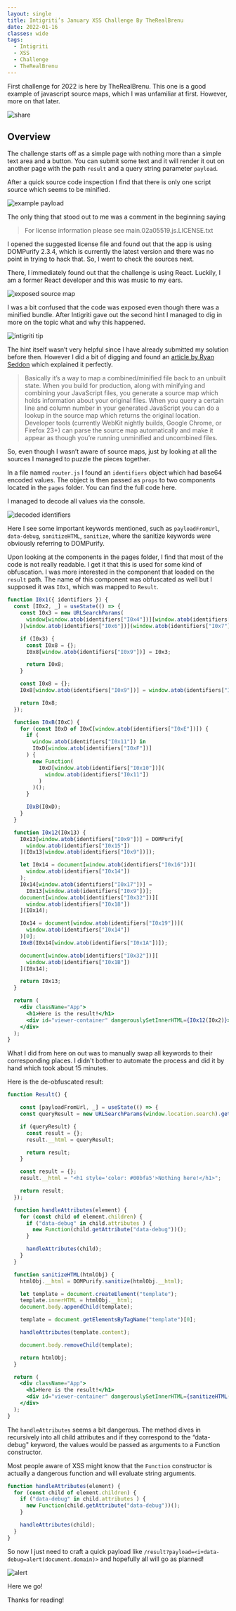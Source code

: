 ```yaml
---
layout: single
title: Intigriti’s January XSS Challenge By TheRealBrenu
date: 2022-01-16
classes: wide
tags:
  - Intigriti
  - XSS
  - Challenge
  - TheRealBrenu
---
```


First challenge for 2022 is here by TheRealBrenu. This one is a good example of javascript source maps, which I was unfamiliar at first. However, more on that later.

![share](/assets/images/intigriti/2022/01/share.jpg)

## Overview
The challenge starts off as a simple page with nothing more than a simple text area and a button. You can submit some text and it will render it out on another page with the path `result` and a query string parameter `payload`.

After a quick source code inspection I find that there is only one script source which seems to be minified.

![example payload](/assets/images/intigriti/2022/01/example-payload.png)

The only thing that stood out to me was a comment in the beginning saying

> For license information please see main.02a05519.js.LICENSE.txt

I opened the suggested license file and found out that the app is using DOMPurify 2.3.4, which is currently the latest version and there was no point in trying to hack that. So, I went to check the sources next.

There, I immediately found out that the challenge is using React. Luckily, I am a former React developer and this was music to my ears.

![exposed source map](/assets/images/intigriti/2022/01/exposed-source-map.png)

I was a bit confused that the code was exposed even though there was a minified bundle. After Intigriti gave out the second hint I managed to dig in more on the topic what and why this happened.

![intigriti tip](/assets/images/intigriti/2022/01/intigriti-tip.png)

The hint itself wasn’t very helpful since I have already submitted my solution before then. However I did a bit of digging and found an [article by Ryan Seddon](https://developer.chrome.com/blog/sourcemaps/) which explained it perfectly.

> Basically it’s a way to map a combined/minified file back to an unbuilt state. When you build for production, along with minifying and combining your JavaScript files, you generate a source map which holds information about your original files. When you query a certain line and column number in your generated JavaScript you can do a lookup in the source map which returns the original location. Developer tools (currently WebKit nightly builds, Google Chrome, or Firefox 23+) can parse the source map automatically and make it appear as though you’re running unminified and uncombined files.

So, even though I wasn’t aware of source maps, just by looking at all the sources I managed to puzzle the pieces together.

In a file named `router.js` I found an `identifiers` object which had base64 encoded values. The object is then passed as `props` to two components located in the `pages` folder. You can find the full code here.

I managed to decode all values via the console.

![decoded identifiers](/assets/images/intigriti/2022/01/decoded-identifiers.png)

Here I see some important keywords mentioned, such as `payloadFromUrl`, `data-debug`, `sanitizeHTML`, `sanitize`, where the sanitize keywords were obviously referring to DOMPurify.

Upon looking at the components in the pages folder, I find that most of the code is not really readable. I get it that this is used for some kind of obfuscation. I was more interested in the component that loaded on the `result` path. The name of this component was obfuscated as well but I supposed it was `I0x1`, which was mapped to `Result`.

```jsx
function I0x1({ identifiers }) {
  const [I0x2, _] = useState(() => {
    const I0x3 = new URLSearchParams(
      window[window.atob(identifiers["I0x4"])][window.atob(identifiers["I0x5"])]
    )[window.atob(identifiers["I0x6"])](window.atob(identifiers["I0x7"]));

    if (I0x3) {
      const I0x8 = {};
      I0x8[window.atob(identifiers["I0x9"])] = I0x3;

      return I0x8;
    }

    const I0x8 = {};
    I0x8[window.atob(identifiers["I0x9"])] = window.atob(identifiers["I0xA"]);

    return I0x8;
  });

  function I0xB(I0xC) {
    for (const I0xD of I0xC[window.atob(identifiers["I0xE"])]) {
      if (
        window.atob(identifiers["I0x11"]) in
        I0xD[window.atob(identifiers["I0xF"])]
      ) {
        new Function(
          I0xD[window.atob(identifiers["I0x10"])](
            window.atob(identifiers["I0x11"])
          )
        )();
      }

      I0xB(I0xD);
    }
  }

  function I0x12(I0x13) {
    I0x13[window.atob(identifiers["I0x9"])] = DOMPurify[
      window.atob(identifiers["I0x15"])
    ](I0x13[window.atob(identifiers["I0x9"])]);

    let I0x14 = document[window.atob(identifiers["I0x16"])](
      window.atob(identifiers["I0x14"])
    );
    I0x14[window.atob(identifiers["I0x17"])] =
      I0x13[window.atob(identifiers["I0x9"])];
    document[window.atob(identifiers["I0x32"])][
      window.atob(identifiers["I0x18"])
    ](I0x14);

    I0x14 = document[window.atob(identifiers["I0x19"])](
      window.atob(identifiers["I0x14"])
    )[0];
    I0xB(I0x14[window.atob(identifiers["I0x1A"])]);

    document[window.atob(identifiers["I0x32"])][
      window.atob(identifiers["I0x1B"])
    ](I0x14);

    return I0x13;
  }

  return (
    <div className="App">
      <h1>Here is the result!</h1>
      <div id="viewer-container" dangerouslySetInnerHTML={I0x12(I0x2)}></div>
    </div>
  );
}
```

What I did from here on out was to manually swap all keywords to their corresponding places. I didn't bother to automate the process and did it by hand which took about 15 minutes.

Here is the de-obfuscated result:

```jsx
function Result() {

    const [payloadFromUrl, _] = useState(() => {
    const queryResult = new URLSearchParams(window.location.search).get("payload");

    if (queryResult) {
      const result = {};
      result.__html = queryResult;

      return result;
    }

    const result = {};
    result.__html = "<h1 style='color: #00bfa5'>Nothing here!</h1>";

    return result;
  });

  function handleAttributes(element) {
    for (const child of element.children) {
      if ("data-debug" in child.attributes ) {
        new Function(child.getAttribute("data-debug"))();
      }

      handleAttributes(child);
    }
  }

  function sanitizeHTML(htmlObj) {
    htmlObj.__html = DOMPurify.sanitize(htmlObj.__html);

    let template = document.createElement("template");
    template.innerHTML = htmlObj.__html;
    document.body.appendChild(template);

    template = document.getElementsByTagName("template")[0];

    handleAttributes(template.content);

    document.body.removeChild(template);

    return htmlObj;
  }

  return (
    <div className="App">
      <h1>Here is the result!</h1>
      <div id="viewer-container" dangerouslySetInnerHTML={sanitizeHTML(payloadFromUrl)}></div>
    </div>
  );
}
```

The `handleAttributes` seems a bit dangerous. The method dives in recursively into all child attributes and if they correspond to the “data-debug" keyword, the values would be passed as arguments to a Function constructor.

Most people aware of XSS might know that the `Function` constructor is actually a dangerous function and will evaluate string arguments.

```js
function handleAttributes(element) {
  for (const child of element.children) {
    if ("data-debug" in child.attributes ) {
      new Function(child.getAttribute("data-debug"))();
    }

    handleAttributes(child);
  }
}
```

So now I just need to craft a quick payload like `/result?payload=<i+data-debug=alert(document.domain)>` and hopefully all will go as planned!

![alert](/assets/images/intigriti/2022/01/alert.png)

Here we go!

Thanks for reading!